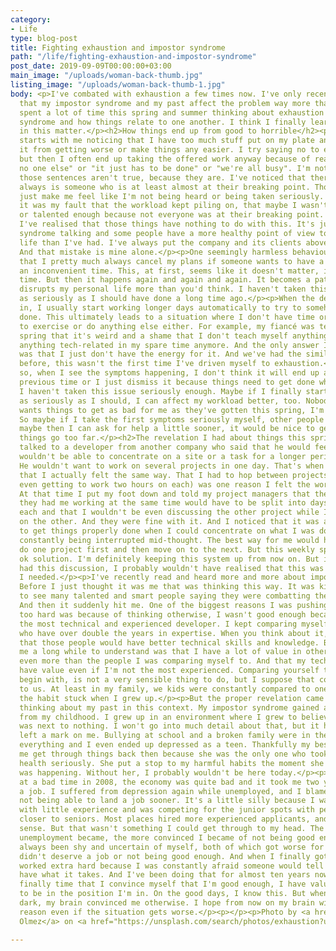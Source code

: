 ```yaml
---
category:
- Life
type: blog-post
title: Fighting exhaustion and impostor syndrome
path: "/life/fighting-exhaustion-and-impostor-syndrome"
post_date: 2019-09-09T00:00:00+03:00
main_image: "/uploads/woman-back-thumb.jpg"
listing_image: "/uploads/woman-back-thumb-1.jpg"
body: <p>I've combated with exhaustion a few times now. I've only recently realised
  that my impostor syndrome and my past affect the problem way more than I thought.</p><p>I've
  spent a lot of time this spring and summer thinking about exhaustion and impostor
  syndrome and how things relate to one another. I think I finally learned my lesson
  in this matter.</p><h2>How things end up from good to horrible</h2><p>It usually
  starts with me noticing that I have too much stuff put on my plate and I can't stop
  it from getting worse or make things any easier. I try saying no to extra work,
  but then I often end up taking the offered work anyway because of reasons like "there's
  no one else" or "it just has to be done" or "we're all busy". I'm not saying that
  those sentences aren't true, because they are. I've noticed that there basically
  always is someone who is at least almost at their breaking point. Those sentences
  just make me feel like I'm not being heard or being taken seriously. I used to think
  it was my fault that the workload kept piling on, that maybe I wasn't fast enough
  or talented enough because not everyone was at their breaking point. Thankfully
  I've realised that those things have nothing to do with this. It's just my impostor
  syndrome talking and some people have a more healthy point of view to work vs private
  life than I've had. I've always put the company and its clients above my wellbeing.
  And that mistake is mine alone.</p><p>One seemingly harmless behaviour of mine is
  that I pretty much always cancel my plans if someone wants to have a meeting at
  an inconvenient time. This, at first, seems like it doesn't matter, it's only one
  time. But then it happens again and again and again. It becomes a pattern, and it
  disrupts my personal life more than you'd think. I haven't taken this behaviour
  as seriously as I should have done a long time ago.</p><p>When the deadlines close
  in, I usually start working longer days automatically to try to somehow get everything
  done. This ultimately leads to a situation where I don't have time or the energy
  to exercise or do anything else either. For example, my fiancé was telling me all
  spring that it's weird and a shame that I don't teach myself anything new or do
  anything tech-related in my spare time anymore. And the only answer I could give
  was that I just don't have the energy for it. And we've had the similar conversations
  before, this wasn't the first time I've driven myself to exhaustion.</p><p>But even
  so, when I see the symptoms happening, I don't think it will end up as bad as the
  previous time or I just dismiss it because things need to get done whatever it takes.
  I haven't taken this issue seriously enough. Maybe if I finally start taking this
  as seriously as I should, I can affect my workload better, too. Nobody at the workplace
  wants things to get as bad for me as they've gotten this spring, I'm sure of it.
  So maybe if I take the first symptoms seriously myself, other people will too. And
  maybe then I can ask for help a little sooner, it would be nice to get help before
  things go too far.</p><h2>The revelation I had about things this spring</h2><p>I
  talked to a developer from another company who said that he would feel sad if he
  wouldn't be able to concentrate on a site or a task for a longer period of time.
  He wouldn't want to work on several projects in one day. That's when I first realised
  that I actually felt the same way. That I had to hop between projects (maybe not
  even getting to work two hours on each) was one reason I felt the workload so badly.
  At that time I put my foot down and told my project managers that the two projects
  they had me working at the same time would have to be split into days or weeks for
  each and that I wouldn't be even discussing the other project while I was working
  on the other. And they were fine with it. And I noticed that it was a lot easier
  to get things properly done when I could concentrate on what I was doing and not
  constantly being interrupted mid-thought. The best way for me would have been to
  do one project first and then move on to the next. But this weekly split was an
  ok solution. I'm definitely keeping this system up from now on. But if I hadn't
  had this discussion, I probably wouldn't have realised that this was even something
  I needed.</p><p>I've recently read and heard more and more about impostor syndrome.
  Before I just thought it was me that was thinking this way. It was kind of relieving
  to see many talented and smart people saying they were combatting the same thing.
  And then it suddenly hit me. One of the biggest reasons I was pushing myself way
  too hard was because of thinking otherwise, I wasn't good enough because I am not
  the most technical and experienced developer. I kept comparing myself to people
  who have over double the years in expertise. When you think about it, it makes sense
  that those people would have better technical skills and knowledge. But what took
  me a long while to understand was that I have a lot of value in other areas, maybe
  even more than the people I was comparing myself to. And that my technical skills
  have value even if I'm not the most experienced. Comparing yourself to others, to
  begin with, is not a very sensible thing to do, but I suppose that comes naturally
  to us. At least in my family, we kids were constantly compared to one another, and
  the habit stuck when I grew up.</p><p>But the proper revelation came when I started
  thinking about my past in this context. My impostor syndrome gained a ton of momentum
  from my childhood. I grew up in an environment where I grew to believe my value
  was next to nothing. I won't go into much detail about that, but it has definitely
  left a mark on me. Bullying at school and a broken family were in the centre of
  everything and I even ended up depressed as a teen. Thankfully my best friend helped
  me get through things back then because she was the only one who took my mental
  health seriously. She put a stop to my harmful habits the moment she realised what
  was happening. Without her, I probably wouldn't be here today.</p><p>I also graduated
  at a bad time in 2008, the economy was quite bad and it took me two years to get
  a job. I suffered from depression again while unemployed, and I blamed myself for
  not being able to land a job sooner. It's a little silly because I was a junior
  with little experience and was competing for the junior spots with people that were
  closer to seniors. Most places hired more experienced applicants, and that makes
  sense. But that wasn't something I could get through to my head. The longer the
  unemployment became, the more convinced I became of not being good enough. I've
  always been shy and uncertain of myself, both of which got worse for thinking I
  didn't deserve a job or not being good enough. And when I finally got the job, I
  worked extra hard because I was constantly afraid someone would tell me I didn't
  have what it takes. And I've been doing that for almost ten years now. I think it's
  finally time that I convince myself that I'm good enough, I have value and I deserve
  to be in the position I'm in. On the good days, I know this. But when things got
  dark, my brain convinced me otherwise. I hope from now on my brain will listen to
  reason even if the situation gets worse.</p><p></p><p>Photo by <a href="https://unsplash.com/@volkanolmez?utm_source=unsplash&amp;utm_medium=referral&amp;utm_content=creditCopyText">Volkan
  Olmez</a> on <a href="https://unsplash.com/search/photos/exhaustion?utm_source=unsplash&amp;utm_medium=referral&amp;utm_content=creditCopyText">Unsplash</a></p>

---
```

